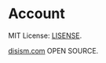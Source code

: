 # Account

MIT License: [LISENSE](https://github.com/hvxahv/hvxahv/blob/main/LICENSE).

[disism.com](https://disism.com/) OPEN SOURCE.
